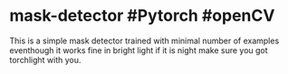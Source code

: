 # mask-detector #Pytorch #openCV

This is a simple mask detector trained with minimal number of examples eventhough
it works fine in bright light if it is night make sure you got torchlight with you.
